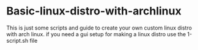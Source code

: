 # Basic-linux-distro-with-archlinux
This is just some scripts and guide to create your own custom linux distro with arch linux.
if you need a gui setup for making a linux distro use the 1-script.sh file
